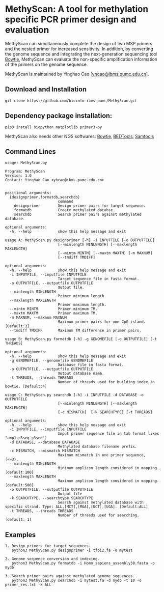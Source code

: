 # MethyScan: A tool for methylation specific PCR primer design and evaluation

MethyScan can simultaneously complete the design of two MSP primers and the nested primer for increased sensitivity. In addition, by converting the genome sequence and integrating the next-generation sequencing tool [Bowtie](http://bowtie-bio.sourceforge.net/index.shtml), MethyScan can evaluate the non-specific amplification information of the primers on the genome sequence. 

MethyScan is maintained by Yinghao Cao [yhcao@ibms.pumc.edu.cn].

## Download and Installation
```
git clone https://github.com/bioinfo-ibms-pumc/MethyScan.git
```

## Dependency package installation:
```
pip3 install biopython matplotlib primer3-py
```
  MethyScan also needs other NGS softwares: [Bowtie](http://bowtie-bio.sourceforge.net/index.shtml), [BEDTools](https://bedtools.readthedocs.io/en/latest/), [Samtools](http://samtools.sourceforge.net/)


## Command Lines

```  
usage: MethyScan.py

Program: MethyScan
Version: 1.0
Contact: Yinghao Cao <yhcao@ibms.pumc.edu.cn>
	

positional arguments:
  {designprimer,formatdb,searchdb}
                        command
    designprimer        Design primer pairs for target sequence.
    formatdb            Create methylated databse.
    searchdb            Search primer pairs against methylated database.

optional arguments:
  -h, --help            show this help message and exit
  
usage A: MethyScan.py designprimer [-h] -i INPUTFILE [-o OUTPUTFILE] 
                        [--minlength MINLENGTH] [--maxlength MAXLENGTH]
                        [--mintm MINTM] [--maxtm MAXTM] [-m MAXNUM]
                        [--tmdiff TMDIFF]

optional arguments:
  -h, --help            show this help message and exit
  -i INPUTFILE, --inputfile INPUTFILE
                        Target sequence file in fasta format.
  -o OUTPUTFILE, --outputfile OUTPUTFILE
                        Output file.
  --minlength MINLENGTH
                        Primer minimum length.
  --maxlength MAXLENGTH
                        Primer maximum length.
  --mintm MINTM         Primer minimum TM.
  --maxtm MAXTM         Primer maximum TM.
  -m MAXNUM, --maxnum MAXNUM
                        Maximum primer pairs for one CpG island. [Default:3]
  --tmdiff TMDIFF       Maximum TM difference in primer pairs.

usage B: MethyScan.py formatdb [-h] -g GENOMEFILE [-o OUTPUTFILE] [-t THREADS]

optional arguments:
  -h, --help            show this help message and exit
  -g GENOMEFILE, --genomefile GENOMEFILE
                        Database file in fasta format.
  -o OUTPUTFILE, --outputfile OUTPUTFILE
                        Output database name.
  -t THREADS, --threads THREADS
                        Number of threads used for building index in bowtie. [Default:4]

usage C: MethyScan.py searchdb [-h] -i INPUTFILE -d DATABASE -o OUTPUTFILE 
                        [--minlength MINLENGTH] [--maxlength MAXLENGTH]
                        [-c MISMATCH]  [-k SEARCHTYPE] [-t THREADS]

optional arguments:
  -h, --help            show this help message and exit
  -i INPUTFILE, --inputfile INPUTFILE
                        Input primer sequence file in tab format likes "amp1 p5seq p3seq")
  -d DATABASE, --database DATABASE
                        Methylated database filename prefix.
  -c MISMATCH, --mismatch MISMATCH
                        Maximum mismatch in one primer sequence, (<=3).
  --minlength MINLENGTH
                        Minimum amplicon length considered in mapping. [default:100]
  --maxlength MAXLENGTH
                        Maximum amplicon length considered in mapping. [default:500]
  -o OUTPUTFILE, --outputfile OUTPUTFILE
                        Output file
  -k SEARCHTYPE, --searchtype SEARCHTYPE
                        Search against methylated database with specific strand. Type: ALL,[MCT],[MGA],[UCT],[UGA]. [Default:ALL]
  -t THREADS, --threads THREADS
                        Number of threads used for searching. [default: 1]

```
## Examples
```
1. Design primers for target sequences.
   python3 MethyScan.py designprimer -i tfpi2.fa -o mytest
   
2. Genome sequence conversion and indexing.
   python3 MethyScan.py formatdb -i Homo_sapiens_assembly38.fasta -o mydb

3. Search primer pairs against methylated genome sequences.
   python3 MethyScan.py searchdb -i mytest.fa -d mydb -t 10 -o primer_res.txt -k ALL
